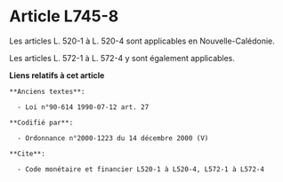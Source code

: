 # Article L745-8

Les articles L. 520-1 à L. 520-4 sont applicables en Nouvelle-Calédonie.

Les articles L. 572-1 à L. 572-4 y sont également applicables.

**Liens relatifs à cet article**

	**Anciens textes**:

	  - Loi n°90-614 1990-07-12 art. 27

	**Codifié par**:

	  - Ordonnance n°2000-1223 du 14 décembre 2000 (V)

	**Cite**:

	  - Code monétaire et financier L520-1 à L520-4, L572-1 à L572-4
